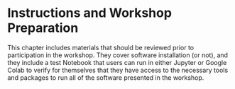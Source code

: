 # Instructions and Workshop Preparation

This chapter includes materials that should be reviewed prior to participation in the workshop. They cover software installation (or not), and they include a test Notebook that users can run in either Jupyter or Google Colab to verify for themselves that they have access to the necessary tools and packages to run all of the software presented in the workshop.